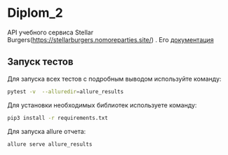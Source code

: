 # Diplom_2
API учебного сервиса  Stellar Burgers(https://stellarburgers.nomoreparties.site/) . Его [документация](https://code.s3.yandex.net/qa-automation-engineer/python-full/diploma/api-documentation.pdf?etag=3403196b527ca03259bfd0cb41163a89)

## Запуск тестов

Для запуска всех тестов с подробным выводом используйте команду:

```bash
pytest -v  --alluredir=allure_results 
```

Для установки необходимых библиотек используете команду: 

```bash
pip3 install -r requirements.txt
```

Для запуска allure отчета: 

```bash
allure serve allure_results
```